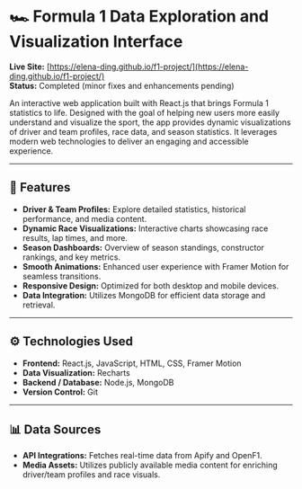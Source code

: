 # 🏎️ Formula 1 Data Exploration and Visualization Interface

**Live Site:** [https://elena-ding.github.io/f1-project/](https://elena-ding.github.io/f1-project/)  
**Status:** Completed (minor fixes and enhancements pending)

An interactive web application built with React.js that brings Formula 1 statistics to life. Designed with the goal of helping new users more easily understand and visualize the sport, the app provides dynamic visualizations of driver and team profiles, race data, and season statistics. It leverages modern web technologies to deliver an engaging and accessible experience.

---

## 🚀 Features

- **Driver & Team Profiles:** Explore detailed statistics, historical performance, and media content.
- **Dynamic Race Visualizations:** Interactive charts showcasing race results, lap times, and more.
- **Season Dashboards:** Overview of season standings, constructor rankings, and key metrics.
- **Smooth Animations:** Enhanced user experience with Framer Motion for seamless transitions.
- **Responsive Design:** Optimized for both desktop and mobile devices.
- **Data Integration:** Utilizes MongoDB for efficient data storage and retrieval.

---

## ⚙️ Technologies Used

- **Frontend:** React.js, JavaScript, HTML, CSS, Framer Motion
- **Data Visualization:** Recharts
- **Backend / Database:** Node.js, MongoDB
- **Version Control:** Git

---

## 📊 Data Sources

- **API Integrations:** Fetches real-time data from Apify and OpenF1.
- **Media Assets:** Utilizes publicly available media content for enriching driver/team profiles and race visuals.

